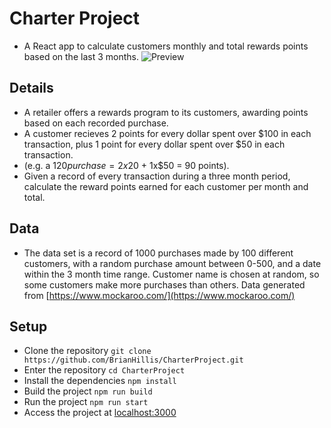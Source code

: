 # Charter Project
- A React app to calculate customers monthly and total rewards points based on the last 3 months.
![Preview](https://photos.google.com/u/1/photo/AF1QipMqJ_ax1u9c3GX1QQZWl1y4p9crpgVpvSQKHH50)
## Details
- A retailer offers a rewards program to its customers, awarding points based on each recorded purchase.
- A customer recieves 2 points for every dollar spent over $100 in each transaction, plus 1 point for every dollar spent over $50 in each transaction.
- (e.g. a $120 purchase = 2x$20 + 1x$50 = 90 points).
- Given a record of every transaction during a three month period, calculate the reward points earned for each customer per month and total.
## Data
- The data set is a record of 1000 purchases made by 100 different customers, with a random purchase amount between 0-500, and a date within the 3 month time range. Customer name is chosen at random, so some customers make more purchases than others. Data generated from [https://www.mockaroo.com/](https://www.mockaroo.com/)
## Setup
- Clone the repository ```git clone https://github.com/BrianHillis/CharterProject.git```
- Enter the repository ```cd CharterProject```
- Install the dependencies ```npm install```
- Build the project ```npm run build```
- Run the project ```npm run start```
- Access the project at [localhost:3000](http://localhost:3000/)